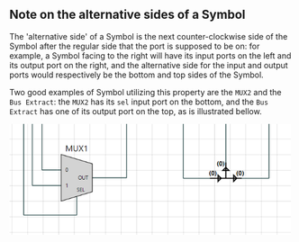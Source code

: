  ## Note on the alternative sides of a Symbol

 The 'alternative side' of a Symbol is the next counter-clockwise side of the Symbol after the regular side that the port is supposed to be on: for example, a Symbol facing to the right will have its input ports on the left and its output port on the right, and the alternative side for the input and output ports would respectively be the bottom and top sides of the Symbol.

 Two good examples of Symbol utilizing this property are the `MUX2` and the `Bus Extract`: the `MUX2` has its `sel` input port on the bottom, and the `Bus Extract` has one of its output port on the top, as is illustrated bellow.

<img src="../img/mux2_and_bus_extract.png" alt="MUX2 and Bus Extract with ports on alternative sides" width="500"/>
